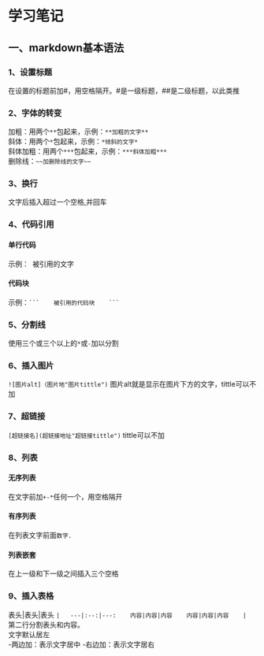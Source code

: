 # 学习笔记
## 一、markdown基本语法
### 1、设置标题
在设置的标题前加#，用空格隔开。#是一级标题，##是二级标题，以此类推
### 2、字体的转变
加粗：用两个`**`包起来，示例：`**加粗的文字** `   
斜体：用两个`*`包起来，示例：`*倾斜的文字* `   
斜体加粗：用两个`***`包起来，示例：`***斜体加粗***`   
删除线：`~~加删除线的文字~~`
### 3、换行
文字后插入超过一个空格,并回车
### 4、代码引用
#### 单行代码
示例：` `被引用的文字` `
#### 代码块
示例：` ```   
被引用的代码块   
    ``` `
### 5、分割线
使用三个或三个以上的`*`或`-`加以分割
### 6、插入图片
`![图片alt]（图片地"图片tittle")`    图片alt就是显示在图片下方的文字，tittle可以不加
### 7、超链接
`[超链接名](超链接地址"超链接tittle")`   tittle可以不加
### 8、列表
#### 无序列表
在文字前加`+-*`任何一个，用空格隔开
#### 有序列表
在列表文字前面`数字.`
#### 列表嵌套
在上一级和下一级之间插入三个空格
### 9、插入表格
表头|表头|表头
`|  
---|:--:|---:   
内容|内容|内容   
内容|内容|内容   
|`   
第二行分割表头和内容。   
文字默认居左  
-两边加：表示文字居中 
-右边加：表示文字居右


